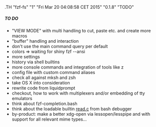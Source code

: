 .TH "fzf-fs" "1" "Fri Mar 20 04:08:58 CET 2015" "0.1.8" "TODO"

##### TO DO

- "VIEW MODE" with multi handling to cut, paste etc. and create more macros
- "buffer" handling and interaction
- don't use the main command query per default
- colors => waiting for shiny fzf --ansi
- more settings
- history via shell builtins
- more console commands and integration of tools like z
- config file with custom command aliases
- check all against mksh and zsh
- take OS X into consideration
- rewrite code from liquidprompt
- checkout, how to work with multiplexers and/or embedding of tty emulators
- think about fzf-completion.bash
- think about the loadable builtin [read.c](http://sourceforge.net/p/bashdb/code/ci/master/tree/builtin/) from bash debugger
- by-product: make a better xdg-open via lessopen/lesspipe and with support for all relevant mime types...
